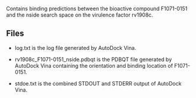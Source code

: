 Contains binding predictions between the bioactive compound F1071-0151 and the nside search space on the virulence factor rv1908c.

## Files

- log.txt is the log file generated by AutoDock Vina.

- rv1908c_F1071-0151_nside.pdbqt is the PDBQT file generated by AutoDock Vina containing the orientation and binding location of F1071-0151.

- stdoe.txt is the combined STDOUT and STDERR output of AutoDock Vina.

